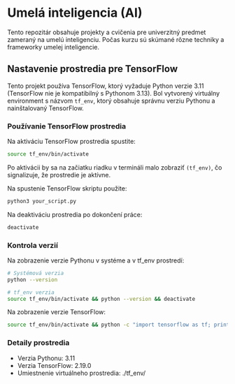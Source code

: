 # Umelá inteligencia (AI)

Tento repozitár obsahuje projekty a cvičenia pre univerzitný predmet zameraný na umelú inteligenciu. Počas kurzu sú skúmané rôzne techniky a frameworky umelej inteligencie.

## Nastavenie prostredia pre TensorFlow

Tento projekt používa TensorFlow, ktorý vyžaduje Python verzie 3.11 (TensorFlow nie je kompatibilný s Pythonom 3.13). Bol vytvorený virtuálny environment s názvom `tf_env`, ktorý obsahuje správnu verziu Pythonu a nainštalovaný TensorFlow.

### Používanie TensorFlow prostredia

Na aktiváciu TensorFlow prostredia spustite:

```bash
source tf_env/bin/activate
```

Po aktivácii by sa na začiatku riadku v termináli malo zobraziť `(tf_env)`, čo signalizuje, že prostredie je aktívne.

Na spustenie TensorFlow skriptu použite:

```bash
python3 your_script.py
```

Na deaktiváciu prostredia po dokončení práce:

```bash
deactivate
```

### Kontrola verzií

Na zobrazenie verzie Pythonu v systéme a v tf_env prostredí:

```bash
# Systémová verzia
python --version

# tf_env verzia
source tf_env/bin/activate && python --version && deactivate
```

Na zobrazenie verzie TensorFlow:

```bash
source tf_env/bin/activate && python -c "import tensorflow as tf; print(f'TensorFlow version: {tf.__version__}')" && deactivate
```

### Detaily prostredia
- Verzia Pythonu: 3.11
- Verzia TensorFlow: 2.19.0
- Umiestnenie virtuálneho prostredia: ./tf_env/